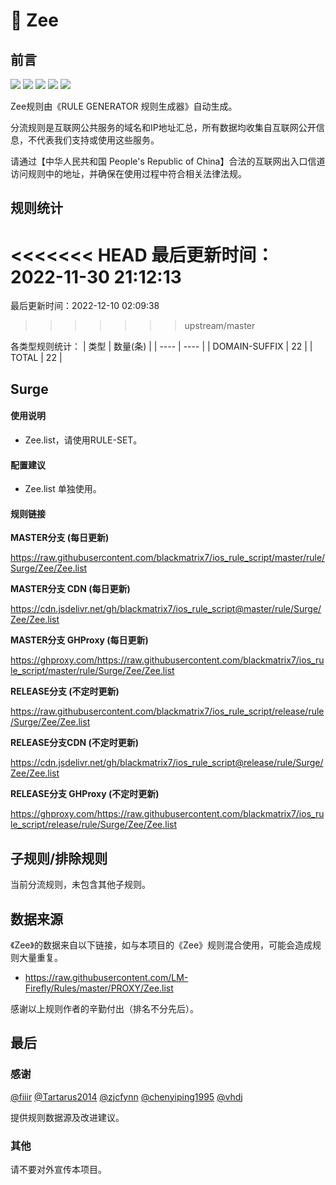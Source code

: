 # 🧸 Zee

## 前言

![](https://shields.io/badge/-移除重复规则-ff69b4) ![](https://shields.io/badge/-DOMAIN与DOMAIN--SUFFIX合并-green) ![](https://shields.io/badge/-DOMAIN--SUFFIX间合并-critical) ![](https://shields.io/badge/-DOMAIN--SUFFIX与DOMAIN--KEYWORD合并-blue) ![](https://shields.io/badge/-IP--CIDR(6)合并-blueviolet) 

Zee规则由《RULE GENERATOR 规则生成器》自动生成。

分流规则是互联网公共服务的域名和IP地址汇总，所有数据均收集自互联网公开信息，不代表我们支持或使用这些服务。

请通过【中华人民共和国 People's Republic of China】合法的互联网出入口信道访问规则中的地址，并确保在使用过程中符合相关法律法规。

## 规则统计

<<<<<<< HEAD
最后更新时间：2022-11-30 21:12:13
=======
最后更新时间：2022-12-10 02:09:38
>>>>>>> upstream/master

各类型规则统计：
| 类型 | 数量(条)  | 
| ---- | ----  |
| DOMAIN-SUFFIX | 22  | 
| TOTAL | 22  | 


## Surge 

#### 使用说明
- Zee.list，请使用RULE-SET。

#### 配置建议
- Zee.list 单独使用。

#### 规则链接
**MASTER分支 (每日更新)**

https://raw.githubusercontent.com/blackmatrix7/ios_rule_script/master/rule/Surge/Zee/Zee.list

**MASTER分支 CDN (每日更新)**

https://cdn.jsdelivr.net/gh/blackmatrix7/ios_rule_script@master/rule/Surge/Zee/Zee.list

**MASTER分支 GHProxy (每日更新)**

https://ghproxy.com/https://raw.githubusercontent.com/blackmatrix7/ios_rule_script/master/rule/Surge/Zee/Zee.list

**RELEASE分支 (不定时更新)**

https://raw.githubusercontent.com/blackmatrix7/ios_rule_script/release/rule/Surge/Zee/Zee.list

**RELEASE分支CDN (不定时更新)**

https://cdn.jsdelivr.net/gh/blackmatrix7/ios_rule_script@release/rule/Surge/Zee/Zee.list

**RELEASE分支 GHProxy (不定时更新)**

https://ghproxy.com/https://raw.githubusercontent.com/blackmatrix7/ios_rule_script/release/rule/Surge/Zee/Zee.list

## 子规则/排除规则


当前分流规则，未包含其他子规则。

## 数据来源

《Zee》的数据来自以下链接，如与本项目的《Zee》规则混合使用，可能会造成规则大量重复。

- https://raw.githubusercontent.com/LM-Firefly/Rules/master/PROXY/Zee.list


感谢以上规则作者的辛勤付出（排名不分先后）。

## 最后

### 感谢

[@fiiir](https://github.com/fiiir) [@Tartarus2014](https://github.com/Tartarus2014) [@zjcfynn](https://github.com/zjcfynn) [@chenyiping1995](https://github.com/chenyiping1995) [@vhdj](https://github.com/vhdj)

提供规则数据源及改进建议。

### 其他

请不要对外宣传本项目。